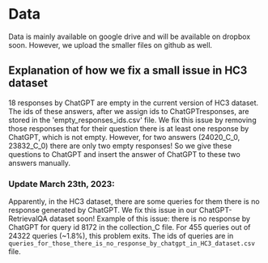 # Data
Data is mainly available on google drive and will be available on dropbox soon. However, we upload the smaller files on github as well.

## Explanation of how we fix a small issue in HC3 dataset

18 responses by ChatGPT are empty in the current version of HC3 dataset. The ids of these answers, after we assign ids to ChatGPTresponses, are stored in the 'empty_responses_ids.csv' file. We fix this issue by removing those responses that for their question there is at least one response by ChatGPT, which is not empty. However, for two answers (24020_C_0, 23832_C_0) there are only two empty responses! So we give these questions to ChatGPT and insert the answer of ChatGPT to these two answers manually.


### Update March 23th, 2023:
Apparently, in the HC3 dataset, there are some queries for them there is no response generated by ChatGPT. We fix this issue in our ChatGPT-RetrievalQA dataset soon! 
Example of this issue: there is no response by ChatGPT for query id 8172 in the collection_C file. For 455 queries out of 24322 queries (~1.8%), this problem exits. The ids of queries are in `queries_for_those_there_is_no_response_by_chatgpt_in_HC3_dataset.csv` file.
